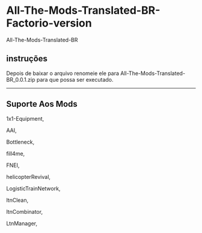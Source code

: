 # All-The-Mods-Translated-BR-Factorio-version
All-The-Mods-Translated-BR

## instruções
Depois de baixar o arquivo renomeie ele para
All-The-Mods-Translated-BR_0.0.1.zip
para que possa ser executado.

***

## Suporte Aos Mods

1x1-Equipment, 

AAI,

Bottleneck, 

fill4me, 

FNEI, 

helicopterRevival,

LogisticTrainNetwork,

ltnClean,

ltnCombinator,

LtnManager,
